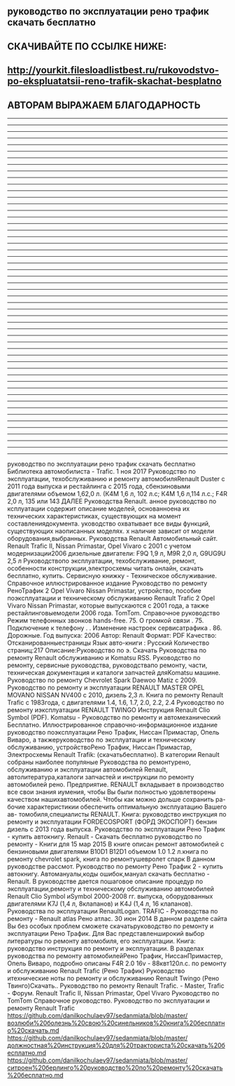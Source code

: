 руководство по эксплуатации рено трафик скачать бесплатно
--------------------------------------------------
СКАЧИВАЙТЕ ПО ССЫЛКЕ НИЖЕ:
--------------------------------------------------
http://yourkit.filesloadlistbest.ru/rukovodstvo-po-ekspluatatsii-reno-trafik-skachat-besplatno
--------------------------------------------------
АВТОРАМ ВЫРАЖАЕМ БЛАГОДАРНОСТЬ
--------------------------------------------------
--------------------------------------------------
--------------------------------------------------
--------------------------------------------------
--------------------------------------------------
--------------------------------------------------
--------------------------------------------------
--------------------------------------------------
--------------------------------------------------
--------------------------------------------------
--------------------------------------------------
--------------------------------------------------
--------------------------------------------------
--------------------------------------------------
--------------------------------------------------
--------------------------------------------------
--------------------------------------------------
--------------------------------------------------
--------------------------------------------------
--------------------------------------------------
--------------------------------------------------
--------------------------------------------------
--------------------------------------------------
--------------------------------------------------
--------------------------------------------------
--------------------------------------------------
--------------------------------------------------
--------------------------------------------------
--------------------------------------------------
--------------------------------------------------
--------------------------------------------------
--------------------------------------------------
--------------------------------------------------
--------------------------------------------------
--------------------------------------------------
--------------------------------------------------
--------------------------------------------------
--------------------------------------------------
--------------------------------------------------
--------------------------------------------------
--------------------------------------------------
--------------------------------------------------
--------------------------------------------------
--------------------------------------------------
--------------------------------------------------
--------------------------------------------------
--------------------------------------------------
--------------------------------------------------
--------------------------------------------------
--------------------------------------------------
--------------------------------------------------
--------------------------------------------------
--------------------------------------------------
руководство по эксплуатации рено трафик скачать бесплатно Библиотека автомобилиста - Trafic. 1 ноя 2017  Руководство по эксплуатации, техобслуживанию и ремонту автомобиляRenault Duster с 2011 года выпуска и рестайлинга с 2015 года, сбензиновыми двигателями объемом 1,62,0 л. (К4М 1,6 л, 102 л.с; К4М 1,6 л,114 л.с.; F4R 2,0 л, 135 или 143 ДАЛЕЕ  Руководства Renault. анное руководство по ксплуатации содержит описание моделей, основанноена их технических характеристиках, существующих на момент составлениядокумента. уководство охватывает все виды функций, существующих наописанных моделях. х наличие зависит от модели оборудования,выбранных. Руководства Renault  Автомобильный сайт. Renault Trafic II, Nissan Primastar, Opel Vivaro с 2001 с учетом модернизации2006 дизельные двигатели: F9Q 1,9 л, M9R 2,0 л, G9UG9U 2,5 л Руководствопо эксплуатации, техобслуживание, ремонт, особенности конструкции,электросхемы читать онлайн, скачать бесплатно, купить. Сервисную книжку - Техническое обслуживание. Справочное иллюстрированное издание Руководство по ремонту РеноТрафик 2  Opel Vivaro  Nissan Primastar, устройство, пособие поэксплуатации и техническому обслуживанию Renault Trafic 2  Opel Vivaro Nissan Primastar, которые выпускаются с 2001 года, а также рестайлинговыемодели 2006 года. TomTom. Справочное руководство  Режим телефонных звонков hands-free. 75. О громкой связи . 75. Подключение к телефону . . Изменение настроек сервисатрафика . 86. Дорожные. Год выпуска: 2006 Автор: Renault Формат: PDF Качество: Отсканированныестраницы Язык авто-книги : Русский Количество страниц:217 Описание:Руководство по э. Скачать Руководства по ремонту Renault обслуживанию и
Komatsu RSS. Руководство по ремонту, сервисные руководства, руководствапо ремонту, части, техническая документация и каталоги запчастей дляKomatsu машине. Руководство по ремонту Chevrolet Spark  Daewoo Matiz с 2009. Руководство по ремонту и эксплуатации RENAULT MASTER  OPEL MOVANO NISSAN NV400 с 2010, дизель 2,3 л. Книга по ремонту Renault Trafic с 1983года, с двигателями 1.4, 1.6, 1.7, 2.0, 2.2, 2.4  Руководство по ремонту иэксплуатации RENAULT TWINGO  Инструкция Renault Clio Symbol (PDF). Komatsu - Руководство по ремонту и автомеханический Бесплатно. Иллюстрированное справочно-информационное издание руководство поэксплуатации Рено Трафик, Ниссан Примастар, Опель Виваро, а такжеруководство по эксплуатации и техническому обслуживанию, устройствоРено Трафик, Ниссан Примастар,  Электросхемы Renault Trafik: (скачатьбесплатно). В категории Renault собраны наиболее популяные Руководства по ремонтурено, обслуживанию и эксплуатации автомобилей Renault, автолитература,каталоги запчастей и инструкции по ремонту автомобилей рено. Предприятие. RENAULT вкладывает в производство все свои знания иумения, чтобы Вы были полностью удовлетворены качеством нашихавтомобилей. Чтобы как можно дольше сохранить ра- бочие характеристикии обеспечить оптимальную эксплуатацию Вашего ав- томобиля,специалисты RENAULT. Книга: руководство  инструкция по ремонту и эксплуатации FORDECOSPORT (ФОРД ЭКОСПОРТ) бензин  дизель с 2013 года выпуска. Руководство по эксплуатации Рено Трафик - купить автокнигу. Renault - Скачать бесплатно руководство по ремонту - Книги для
15 мар 2015  В книге описан ремонт автомобилей с бензиновыми двигателями B10D1 B12D1 объемом 1.0  1.2 л.книга по ремонту chevrolet spark, книга по ремонтушевролет спарк В данном руководстве рассмот. Руководство по ремонту Рено Трафик 2 - купить автокнигу. Автомануалы,коды ошибок,мануал скачать бесплатно - Renault. В руководстве дается пошаговое описание процедур по эксплуатации,ремонту и техническому обслуживанию автомобилей Renault Clio Symbol иSymbol 2000-2008 гг. выпуска, оборудованных двигателями K7J (1,4 л, 8клапанов) и K4J (1,4 л, 16 клапанов). Руководства по эксплуатации RenaultLogan. TRAFIC - Руководства по ремонту - Renault atlas  Рено атлас. 30 июн 2014  В данном разделе сайта Вы без особых проблем сможете скачатьруководство по ремонту и эксплуатации Рено Трафик. Для Вас представленширокий выбор литературы по ремонту автомобиля, его эксплуатации. Книга: руководство  инструкция по ремонту и эксплуатации. В разделах руководства по ремонту автомобилейРено Трафик, НиссанПримастер, Опель Виваро, подробно описаны F4R 2.0 16v - 88квт120л.с. по ремонту и обслуживанию Renault Trafic (Рено Трафик) Руководство итехнические ноты по ремонту и обслуживанию Renault Twingo (Рено Твинго)Скачать.. Руководство по ремонту Renault Trafic. - Master, Trafic - Форум. Renault Trafic II, Nissan Primastar, Opel Vivaro Руководство по
TomTom Справочное руководство. Руководство по эксплуатации и ремонту Renault Trafic
https://github.com/danilkochulaev97/sedanmiata/blob/master/возлюби%20болезнь%20свою%20синельников%20книга%20бесплатно%20скачать.md
https://github.com/danilkochulaev97/sedanmiata/blob/master/должностная%20инструкция%20для%20тракториста%20скачать%20бесплатно.md
https://github.com/danilkochulaev97/sedanmiata/blob/master/ситроен%20берлинго%20руководство%20по%20ремонту%20скачать%20бесплатно.md